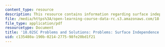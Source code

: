 ```yaml
---
content_type: resource
description: This resource contains information regarding surface independence.
file: /media/https%3A/open-learning-course-data-rc.s3.amazonaws.com/18-02sc-multivariable-calculus-fall-2010/c135480a190b0214277598fe20bd1f21_MIT18_02SC_pb_95_comb.pdf
file_type: application/pdf
resourcetype: Document
title: '18.02SC Problems and Solutions: Problems: Surface Independence'
uid: c135480a-190b-0214-2775-98fe20bd1f21
---
```

